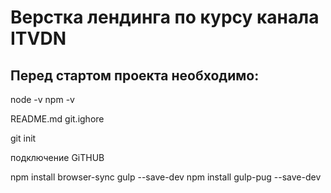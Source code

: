 # Верстка лендинга по курсу канала ITVDN
## Перед стартом проекта необходимо:

node -v
npm -v

README.md
git.ighore

git init

подключение GiTHUB

npm install browser-sync gulp --save-dev
npm install gulp-pug --save-dev

